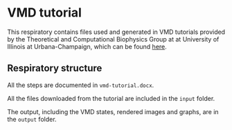 # VMD tutorial

This respiratory contains files used and generated in VMD tutorials provided by the Theoretical and Computational Biophysics Group at at University of Illinois at Urbana-Champaign, which can be found [here](http://www.ks.uiuc.edu/Training/Tutorials/).

## Respiratory structure

All the steps are documented in `vmd-tutorial.docx`. 

All the files downloaded from the tutorial are included in the `input` folder.

The output, including the VMD states, rendered images and graphs, are in the `output` folder.